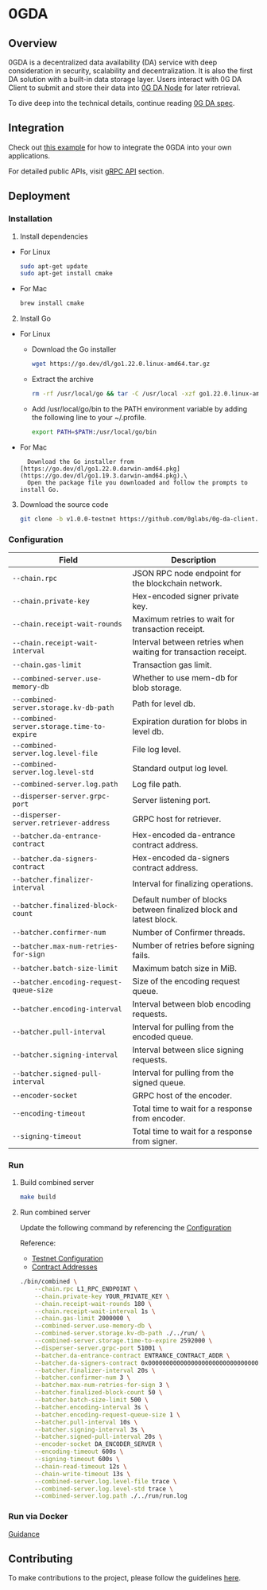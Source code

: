 # 0GDA

## Overview

0GDA is a decentralized data availability (DA) service with deep consideration in security, scalability and decentralization. It is also the first DA solution with a built-in data storage layer. Users interact with 0G DA Client to submit and store their data into [0G DA Node](https://github.com/0glabs/0g-da-node) for later retrieval.

To dive deep into the technical details, continue reading [0G DA spec](https://docs.0g.ai/0g-doc/docs/0g-da).

## Integration

Check out [this example](https://github.com/0glabs/0g-da-example-rust) for how to integrate the 0GDA into your own applications.

For detailed public APIs, visit [gRPC API](docs/api/) section.

## Deployment

### Installation

1. Install dependencies

*   For Linux

    ```bash
    sudo apt-get update
    sudo apt-get install cmake 
    ```
*   For Mac

    ```bash
    brew install cmake
    ```

2. Install Go

* For Linux
  *   Download the Go installer

      ```bash
      wget https://go.dev/dl/go1.22.0.linux-amd64.tar.gz
      ```
  *   Extract the archive

      ```bash
      rm -rf /usr/local/go && tar -C /usr/local -xzf go1.22.0.linux-amd64.tar.gz
      ```
  *   Add /usr/local/go/bin to the PATH environment variable by adding the following line to your \~/.profile.

      ```bash
      export PATH=$PATH:/usr/local/go/bin
      ```
*   For Mac

    ```
      Download the Go installer from [https://go.dev/dl/go1.22.0.darwin-amd64.pkg](https://go.dev/dl/go1.19.3.darwin-amd64.pkg).\
      Open the package file you downloaded and follow the prompts to install Go.
    ```

3.  Download the source code

    ```bash
    git clone -b v1.0.0-testnet https://github.com/0glabs/0g-da-client.git
    ```


### Configuration

| Field                                      | Description                                                        |
| ------------------------------------------ | ------------------------------------------------------------------ |
| `--chain.rpc`                              | JSON RPC node endpoint for the blockchain network.                 |
| `--chain.private-key`                      | Hex-encoded signer private key.                                    |
| `--chain.receipt-wait-rounds`              | Maximum retries to wait for transaction receipt.                   |
| `--chain.receipt-wait-interval`            | Interval between retries when waiting for transaction receipt.     |
| `--chain.gas-limit`                        | Transaction gas limit.                                             |
| `--combined-server.use-memory-db`          | Whether to use mem-db for blob storage.                            |
| `--combined-server.storage.kv-db-path`     | Path for level db.                                                 |
| `--combined-server.storage.time-to-expire` | Expiration duration for blobs in level db.                         |
| `--combined-server.log.level-file`         | File log level.                                                    |
| `--combined-server.log.level-std`          | Standard output log level.                                         |
| `--combined-server.log.path`               | Log file path.                                                     |
| `--disperser-server.grpc-port`             | Server listening port.                                             |
| `--disperser-server.retriever-address`     | GRPC host for retriever.                                           |
| `--batcher.da-entrance-contract`           | Hex-encoded da-entrance contract address.                          |
| `--batcher.da-signers-contract`            | Hex-encoded da-signers contract address.                           |
| `--batcher.finalizer-interval`             | Interval for finalizing operations.                                |
| `--batcher.finalized-block-count`          | Default number of blocks between finalized block and latest block. |
| `--batcher.confirmer-num`                  | Number of Confirmer threads.                                       |
| `--batcher.max-num-retries-for-sign`       | Number of retries before signing fails.                            |
| `--batcher.batch-size-limit`               | Maximum batch size in MiB.                                         |
| `--batcher.encoding-request-queue-size`    | Size of the encoding request queue.                                |
| `--batcher.encoding-interval`              | Interval between blob encoding requests.                           |
| `--batcher.pull-interval`                  | Interval for pulling from the encoded queue.                       |
| `--batcher.signing-interval`               | Interval between slice signing requests.                           |
| `--batcher.signed-pull-interval`           | Interval for pulling from the signed queue.                        |
| `--encoder-socket`                         | GRPC host of the encoder.                                          |
| `--encoding-timeout`                       | Total time to wait for a response from encoder.                    |
| `--signing-timeout`                        | Total time to wait for a response from signer.                     |

### Run

1.  Build combined server

    ```bash
    make build
    ```
2.  Run combined server

    Update the following command by referencing the [Configuration](da-client.md#section1)
    
    Reference:
    
    * [Testnet Configuration](https://docs.0g.ai/0g-doc/run-a-node/testnet-configuration)
    * [Contract Addresses](https://docs.0g.ai/0g-doc/docs/contract-addresses)

    ```bash
    ./bin/combined \
        --chain.rpc L1_RPC_ENDPOINT \
        --chain.private-key YOUR_PRIVATE_KEY \
        --chain.receipt-wait-rounds 180 \
        --chain.receipt-wait-interval 1s \
        --chain.gas-limit 2000000 \
        --combined-server.use-memory-db \
        --combined-server.storage.kv-db-path ./../run/ \
        --combined-server.storage.time-to-expire 2592000 \
        --disperser-server.grpc-port 51001 \
        --batcher.da-entrance-contract ENTRANCE_CONTRACT_ADDR \
        --batcher.da-signers-contract 0x0000000000000000000000000000000000001000 \
        --batcher.finalizer-interval 20s \
        --batcher.confirmer-num 3 \
        --batcher.max-num-retries-for-sign 3 \
        --batcher.finalized-block-count 50 \
        --batcher.batch-size-limit 500 \
        --batcher.encoding-interval 3s \
        --batcher.encoding-request-queue-size 1 \
        --batcher.pull-interval 10s \
        --batcher.signing-interval 3s \
        --batcher.signed-pull-interval 20s \
        --encoder-socket DA_ENCODER_SERVER \
        --encoding-timeout 600s \
        --signing-timeout 600s \
        --chain-read-timeout 12s \
        --chain-write-timeout 13s \
        --combined-server.log.level-file trace \
        --combined-server.log.level-std trace \
        --combined-server.log.path ./../run/run.log
    ```

### Run via Docker
[Guidance](run/README.md)

## Contributing

To make contributions to the project, please follow the guidelines [here](contributing.md).

